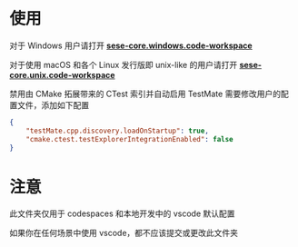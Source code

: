 # 使用

对于 Windows 用户请打开 **[sese-core.windows.code-workspace](./sese-core.windows.code-workspace)**

对于使用 macOS 和各个 Linux 发行版即 unix-like 的用户请打开 **[sese-core.unix.code-workspace](sese-core.unix.code-workspace)**

禁用由 CMake 拓展带来的 CTest 索引并自动启用 TestMate 需要修改用户的配置文件，添加如下配置

```json
{
    "testMate.cpp.discovery.loadOnStartup": true,
    "cmake.ctest.testExplorerIntegrationEnabled": false
}
```

# 注意

此文件夹仅用于 codespaces 和本地开发中的 vscode 默认配置

如果你在任何场景中使用 vscode，都不应该提交或更改此文件夹
